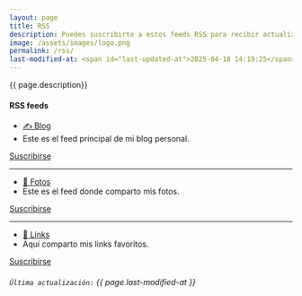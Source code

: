 ```yaml
---
layout: page
title: RSS
description: Puedes suscribirte a estos feeds RSS para recibir actualizaciones de mi contenido.
image: /assets/images/logo.png
permalink: /rss/
last-modified-at: <span id="last-updated-at">2025-04-18 14:19:25</span>
---
```


<div class="text-center">
{{ page.description}}
</div>

<div class="row">
<div class="col-12 my-auto">

<div class="card text-center mb-0">
<div class="card-header">
<h4 class="card-title">
<i class="fa-solid fa-square-rss"></i> RSS feeds
</h4>
</div>
<div class="card-body">
<div class="row">
<div class="col-6 my-auto">
<ul class="list-unstyled">
<li>
<a href="https://blog.luiscarlospando.com/rss/">
    ✍️ Blog
</a>
</li>
<li>
Este es el feed principal de mi blog personal.
</li>
</ul>
</div>
<div class="col-6 my-auto">
<a class="btn btn-primary btn-lg" href="https://blog.luiscarlospando.com/rss/">
<i class="fa-solid fa-rss"></i> Suscribirse
</a>
</div>
</div>
<hr>
<div class="row">
<div class="col-6 my-auto">
<ul class="list-unstyled">
<li>
<a href="https://blog.luiscarlospando.com/photos/rss">
    📸 Fotos
</a>
</li>
<li>
Este es el feed donde comparto mis fotos.
</li>
</ul>
</div>
<div class="col-6 my-auto">
<a class="btn btn-primary btn-lg" href="https://blog.luiscarlospando.com/photos/rss">
<i class="fa-solid fa-rss"></i> Suscribirse
</a>
</div>
</div>
<hr>
<div class="row">
<div class="col-6 my-auto">
<ul class="list-unstyled">
<li>
<a href="https://bg.raindrop.io/rss/public/50598757">
    🔗 Links
</a>
</li>
<li>
Aquí comparto mis links favoritos.
</li>
</ul>
</div>
<div class="col-6 my-auto">
<a class="btn btn-primary btn-lg" href="https://bg.raindrop.io/rss/public/50598757">
<i class="fa-solid fa-rss"></i> Suscribirse
</a>
</div>
</div>
</div>
<div class="card-footer text-muted">
<h6>
<code>Última actualización:</code> {{ page.last-modified-at }}
</h6>
</div>
</div>

</div>
</div>

[1]: #discord-tag
[2]: #nintendo-switch
[3]: https://www.backloggd.com/u/mijo/playing/
[4]: /games/mario-kart/
[5]: /games/splatoon/

